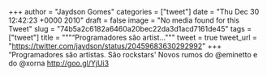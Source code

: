 
+++
author = "Jaydson Gomes"
categories = ["tweet"]
date = "Thu Dec 30 12:42:23 +0000 2010"
draft = false
image = "No media found for this Tweet"
slug = "74b5a2c6182a6460a20bec22da3d1acd7161de45"
tags = ["tweet"]
title = """“Programadores são artist..."""
tweet = true
tweet_url = "https://twitter.com/jaydson/status/20459683630292992"
+++
“Programadores são artistas. São rockstars' Novos rumos do @eminetto e do @xorna http://goo.gl/YjUi3
